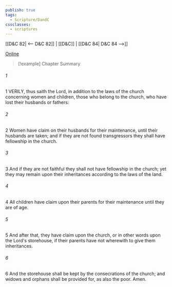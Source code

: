 ```yaml
---
publish: true
tags:
  - Scripture/DandC
cssclasses:
  - scriptures
---
```

[[D&C 82| <-- D&C 82]] | [[D&C]] | [[D&C 84| D&C 84 -->]]

[Online](https://churchofjesuschrist.org/study/scriptures/dc-testament/dc/83?lang=eng)

>[!example] Chapter Summary
>
###### 1
1 VERILY, thus saith the Lord, in addition to the laws of the church concerning women and children, those who belong to the church, who have lost their husbands or fathers:
###### 2
2 Women have claim on their husbands for their maintenance, until their husbands are taken; and if they are not found transgressors they shall have fellowship in the church.
###### 3
3 And if they are not faithful they shall not have fellowship in the church; yet they may remain upon their inheritances according to the laws of the land.
###### 4
4 All children have claim upon their parents for their maintenance until they are of age.
###### 5
5 And after that, they have claim upon the church, or in other words upon the Lord's storehouse, if their parents have not wherewith to give them inheritances.
###### 6
6 And the storehouse shall be kept by the consecrations of the church; and widows and orphans shall be provided for, as also the poor. Amen.





